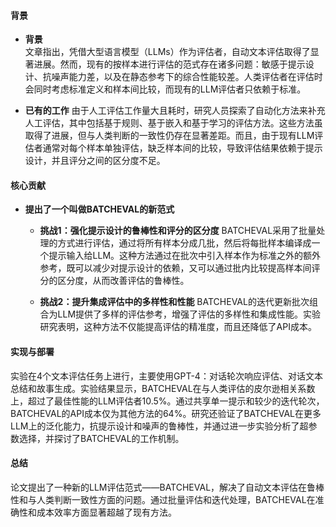 #### 背景
- **背景**       
    文章指出，凭借大型语言模型（LLMs）作为评估者，自动文本评估取得了显著进展。然而，现有的按样本进行评估的范式存在诸多问题：敏感于提示设计、抗噪声能力差，以及在静态参考下的综合性能较差。人类评估者在评估时会同时考虑标准定义和样本间比较，而现有的LLM评估者只依赖于标准。

- **已有的工作**
    由于人工评估工作量大且耗时，研究人员探索了自动化方法来补充人工评估，其中包括基于规则、基于嵌入和基于学习的评估方法。这些方法虽取得了进展，但与人类判断的一致性仍存在显著差距。而且，由于现有LLM评估者通常对每个样本单独评估，缺乏样本间的比较，导致评估结果依赖于提示设计，并且评分之间的区分度不足。

#### 核心贡献
- **提出了一个叫做BATCHEVAL的新范式**
    - **挑战1：强化提示设计的鲁棒性和评分的区分度**
        BATCHEVAL采用了批量处理的方式进行评估，通过将所有样本分成几批，然后将每批样本编译成一个提示输入给LLM。这种方法通过在批次中引入样本作为标准之外的额外参考，既可以减少对提示设计的依赖，又可以通过批内比较提高样本间评分的区分度，从而改善评估的鲁棒性。

    - **挑战2：提升集成评估中的多样性和性能**
        BATCHEVAL的迭代更新批次组合为LLM提供了多样的评估参考，增强了评估的多样性和集成性能。实验研究表明，这种方法不仅能提高评估的精准度，而且还降低了API成本。

#### 实现与部署
实验在4个文本评估任务上进行，主要使用GPT-4：对话轮次响应评估、对话文本总结和故事生成。实验结果显示，BATCHEVAL在与人类评估的皮尔逊相关系数上，超过了最佳性能的LLM评估者10.5%。通过共享单一提示和较少的迭代轮次，BATCHEVAL的API成本仅为其他方法的64%。研究还验证了BATCHEVAL在更多LLM上的泛化能力，抗提示设计和噪声的鲁棒性，并通过进一步实验分析了超参数选择，并探讨了BATCHEVAL的工作机制。

#### 总结
论文提出了一种新的LLM评估范式——BATCHEVAL，解决了自动文本评估在鲁棒性和与人类判断一致性方面的问题。通过批量评估和迭代处理，BATCHEVAL在准确性和成本效率方面显著超越了现有方法。